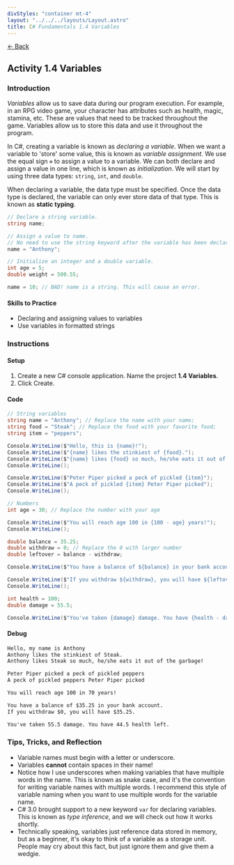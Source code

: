```yaml
---
divStyles: "container mt-4"
layout: "../../../layouts/Layout.astro"
title: C# Fundamentals 1.4 Variables
---
```


[← Back](/c-sharp-fundamentals/)

## Activity 1.4 Variables

### Introduction

_Variables_ allow us to save data during our program execution. For example, in an RPG video game, your character has attributes such as health, magic, stamina, etc. These are values that need to be tracked throughout the game. Variables allow us to store this data and use it throughout the program.

In C#, creating a variable is known as _declaring a variable_. When we want a variable to 'store' some value, this is known as _variable assignment_. We use the equal sign **`=`** to assign a value to a variable. We can both declare and assign a value in one line, which is known as _initialization_. We will start by using three data types: `string`, `int`, and `double`.

When declaring a variable, the data type must be specified. Once the data type is declared, the variable can only ever store data of that type. This is known as **static typing**.


```cs
// Declare a string variable.
string name;

// Assign a value to name.
// No need to use the string keyword after the variable has been declared.
name = "Anthony";

// Initialize an integer and a double variable.
int age = 5;
double weight = 500.55;

name = 10; // BAD! name is a string. This will cause an error.
```

#### Skills to Practice

- Declaring and assigning values to variables
- Use variables in formatted strings

### Instructions

#### Setup

1. Create a new C# console application. Name the project **1.4 Variables**.
2. Click Create.

#### Code

```cs
// String variables
string name = "Anthony"; // Replace the name with your name;
string food = "Steak"; // Replace the food with your favorite food;
string item = "peppers";

Console.WriteLine($"Hello, this is {name}!");
Console.WriteLine($"{name} likes the stinkiest of {food}.");
Console.WriteLine($"{name} likes {food} so much, he/she eats it out of the garbage!");
Console.WriteLine();

Console.WriteLine($"Peter Piper picked a peck of pickled {item}");
Console.WriteLine($"A peck of pickled {item} Peter Piper picked");
Console.WriteLine();

// Numbers
int age = 30; // Replace the number with your age

Console.WriteLine($"You will reach age 100 in {100 - age} years!");
Console.WriteLine();

double balance = 35.25;
double withdraw = 0; // Replace the 0 with larger number
double leftover = balance - withdraw;

Console.WriteLine($"You have a balance of ${balance} in your bank account.");

Console.WriteLine($"If you withdraw ${withdraw}, you will have ${leftover}.");
Console.WriteLine();

int health = 100;
double damage = 55.5;

Console.WriteLine($"You've taken {damage} damage. You have {health - damage} health left.");
```

#### Debug

```txt
Hello, my name is Anthony
Anthony likes the stinkiest of Steak.
Anthony likes Steak so much, he/she eats it out of the garbage!

Peter Piper picked a peck of pickled peppers
A peck of pickled peppers Peter Piper picked

You will reach age 100 in 70 years!

You have a balance of $35.25 in your bank account.
If you withdraw $0, you will have $35.25.

You've taken 55.5 damage. You have 44.5 health left.
```

### Tips, Tricks, and Reflection

- Variable names must begin with a letter or underscore.
- Variables **cannot** contain spaces in their name!
- Notice how I use underscores when making variables that have multiple words in the name. This is known as snake case, and it's the convention for writing variable names with multiple words. I recommend this style of variable naming when you want to use multiple words for the variable name.
- C# 3.0 brought support to a new keyword `var` for declaring variables. This is known as _type inference_, and we will check out how
it works shortly.
- Technically speaking, variables just reference data stored in memory, but as a beginner, it's okay to think of a variable as a storage unit. People may cry about this fact, but just ignore them and give them a wedgie.
